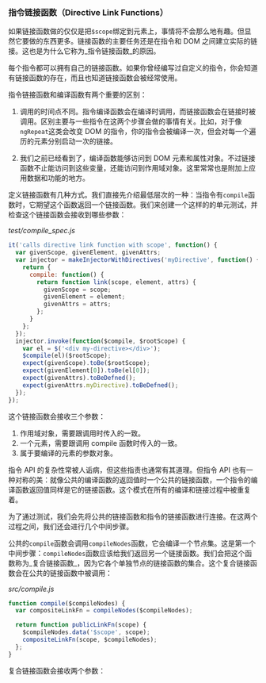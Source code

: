 ### 指令链接函数（Directive Link Functions）

如果链接函数做的仅仅是把`$scope`绑定到元素上，事情将不会那么地有趣。但显然它要做的东西更多。链接函数的主要任务还是在指令和 DOM 之间建立实际的链接。这也是为什么它称为_指令链接函数_的原因。

每个指令都可以拥有自己的链接函数。如果你曾经编写过自定义的指令，你会知道有链接函数的存在，而且也知道链接函数会被经常使用。

指令链接函数和编译函数有两个重要的区别：

1. 调用的时间点不同。指令编译函数会在编译时调用，而链接函数会在链接时被调用。区别主要与一些指令在这两个步骤会做的事情有关。比如，对于像`ngRepeat`这类会改变 DOM 的指令，你的指令会被编译一次，但会对每一个遍历的元素分别启动一次的链接。

2. 我们之前已经看到了，编译函数能够访问到 DOM 元素和属性对象。不过链接函数不止能访问到这些变量，还能访问到作用域对象。这里常常也是附加上应用数据和功能的地方。

定义链接函数有几种方式。我们直接先介绍最低层次的一种：当指令有`compile`函数时，它期望这个函数返回一个链接函数。我们来创建一个这样的的单元测试，并检查这个链接函数会接收到哪些参数：

_test/compile_spec.js_

```js
it('calls directive link function with scope', function() {
  var givenScope, givenElement, givenAttrs;
  var injector = makeInjectorWithDirectives('myDirective', function() {
    return {
      compile: function() {
        return function link(scope, element, attrs) {
          givenScope = scope;
          givenElement = element;
          givenAttrs = attrs;
        };
      }
    };
  });
  injector.invoke(function($compile, $rootScope) {
    var el = $('<div my-directive></div>');
    $compile(el)($rootScope);
    expect(givenScope).toBe($rootScope);
    expect(givenElement[0]).toBe(el[0]);
    expect(givenAttrs).toBeDefned();
    expect(givenAttrs.myDirective).toBeDefned();
  });
});
```

这个链接函数会接收三个参数：

1. 作用域对象，需要跟调用时传入的一致。
2. 一个元素，需要跟调用 compile 函数时传入的一致。
3. 属于要编译的元素的参数对象。

指令 API 的复杂性常被人诟病，但这些指责也通常有其道理。但指令 API 也有一种对称的美：就像公共的编译函数的返回值时一个公共的链接函数，一个指令的编译函数返回值同样是它的链接函数。这个模式在所有的编译和链接过程中被重复着。

为了通过测试，我们会先将公共的链接函数和指令的链接函数进行连接。在这两个过程之间，我们还会进行几个中间步骤。

公共的`compile`函数会调用`compileNodes`函数，它会编译一个节点集。这是第一个中间步骤：`compileNodes`函数应该给我们返回另一个链接函数。我们会把这个函数称为_复合链接函数_，因为它各个单独节点的链接函数的集合。这个复合链接函数会在公共的链接函数中被调用：

_src/compile.js_

```js
function compile($compileNodes) {
  var compositeLinkFn = compileNodes($compileNodes);

  return function publicLinkFn(scope) {
    $compileNodes.data('$scope', scope);
    compositeLinkFn(scope, $compileNodes);
  };
}
```

复合链接函数会接收两个参数：